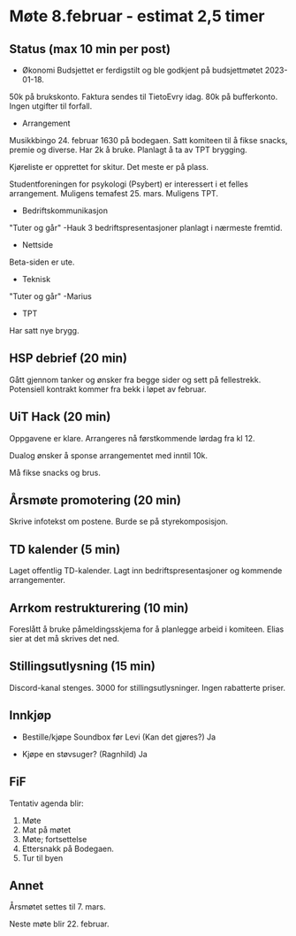 # Møte 8.februar - estimat 2,5 timer
## Status (max 10 min per post)
- Økonomi
Budsjettet er ferdigstilt og ble godkjent på budsjettmøtet 2023-01-18.

50k på brukskonto. Faktura sendes til TietoEvry idag. 80k på bufferkonto. Ingen utgifter til forfall. 

- Arrangement

Musikkbingo 24. februar 1630 på bodegaen. Satt komiteen til å fikse snacks, premie og diverse. Har 2k å bruke. Planlagt å ta av TPT brygging.

Kjøreliste er opprettet for skitur. Det meste er på plass.

Studentforeningen for psykologi (Psybert) er interessert i et felles arrangement. Muligens temafest 25. mars. Muligens TPT.

- Bedriftskommunikasjon

"Tuter og går" -Hauk
3 bedriftspresentasjoner planlagt i nærmeste fremtid.

- Nettside

Beta-siden er ute.

- Teknisk

"Tuter og går" -Marius

- TPT

Har satt nye brygg.

## HSP debrief (20 min)
Gått gjennom tanker og ønsker fra begge sider og sett på fellestrekk. Potensiell kontrakt kommer fra bekk i løpet av februar.

## UiT Hack (20 min)
Oppgavene er klare. Arrangeres nå førstkommende lørdag fra kl 12.

Dualog ønsker å sponse arrangementet med inntil 10k.

Må fikse snacks og brus.

## Årsmøte promotering (20 min)
Skrive infotekst om postene. Burde se på styrekomposisjon.

## TD kalender (5 min)
Laget offentlig TD-kalender. Lagt inn bedriftspresentasjoner og kommende arrangementer.

## Arrkom restrukturering (10 min)
Foreslått å bruke påmeldingsskjema for å planlegge arbeid i komiteen. Elias sier at det må skrives det ned.

## Stillingsutlysning (15 min)
Discord-kanal stenges. 3000 for stillingsutlysninger. Ingen rabatterte priser.


## Innkjøp
- Bestille/kjøpe Soundbox før Levi (Kan det gjøres?)
Ja

- Kjøpe en støvsuger? (Ragnhild)
Ja

## FiF
Tentativ agenda blir:
1. Møte
2. Mat på møtet
3. Møte; fortsettelse
4. Ettersnakk på Bodegaen.
5. Tur til byen

## Annet
Årsmøtet settes til 7. mars.

Neste møte blir 22. februar.

